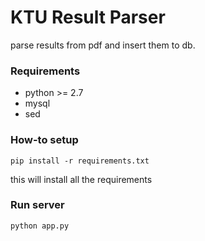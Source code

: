 # KTU Result Parser

parse results from pdf and insert them to db.


### Requirements

- python >= 2.7
- mysql
- sed

### How-to setup

```
pip install -r requirements.txt
```

this  will install all the requirements


### Run server

```
python app.py
```

